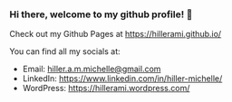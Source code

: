 ### Hi there, welcome to my github profile! 👋

<!--
**hillerami/hillerami** is a ✨ _special_ ✨ repository because its `README.md` (this file) appears on your GitHub profile.
-->

Check out my Github Pages at https://hillerami.github.io/

You can find all my socials at:
- Email: hiller.a.m.michelle@gmail.com
- LinkedIn: https://www.linkedin.com/in/hiller-michelle/
- WordPress: https://hillerami.wordpress.com/

<!-- - 🔭 I’m currently working at  -->
<!-- - 🌱 I’m currently learning photoshop -->
<!-- - 👯 I’m looking to deploy  -->

<!-- <img src="https://github-readme-stats.vercel.app/api?username=kimkev&&show_icons=true&count_private=true&theme=radical"> -->

<!-- <img src="https://github-readme-stats.vercel.app/api/top-langs/?username=kimkev&layout=compact&theme=radical&hide=Objective-C&langs_count=6"> -->
